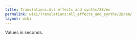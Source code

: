 ```yaml
---
title: Translations:All effects and synths/28/en
permalink: wiki/Translations:All_effects_and_synths/28/en/
layout: wiki
---
```


Values in seconds.
